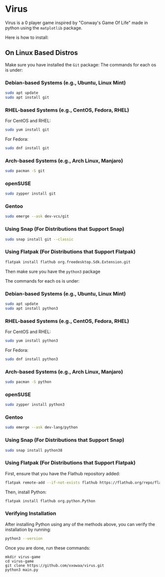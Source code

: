 # Virus 

Virus is a 0 player game inspired by "Conway's Game Of Life" made in python using the `matplotlib` package.
<P>                                                                    



</P>

Here is how to install:

## On Linux Based Distros
Make sure you have installed the `Git` package:
The commands for each os is under:

### Debian-based Systems (e.g., Ubuntu, Linux Mint)
```bash
sudo apt update
sudo apt install git
```

### RHEL-based Systems (e.g., CentOS, Fedora, RHEL)
For CentOS and RHEL:
```bash
sudo yum install git
```
For Fedora:
```bash
sudo dnf install git
```

### Arch-based Systems (e.g., Arch Linux, Manjaro)
```bash
sudo pacman -S git
```

### openSUSE
```bash
sudo zypper install git
```

### Gentoo
```bash
sudo emerge --ask dev-vcs/git
```

### Using Snap (For Distributions that Support Snap)
```bash
sudo snap install git --classic
```

### Using Flatpak (For Distributions that Support Flatpak)
```bash
flatpak install flathub org.freedesktop.Sdk.Extension.git
```

Then make sure you have the `python3` package

The commands for each os is under:


### Debian-based Systems (e.g., Ubuntu, Linux Mint)
```bash
sudo apt update
sudo apt install python3
```

### RHEL-based Systems (e.g., CentOS, Fedora, RHEL)
For CentOS and RHEL:
```bash
sudo yum install python3
```
For Fedora:
```bash
sudo dnf install python3
```

### Arch-based Systems (e.g., Arch Linux, Manjaro)
```bash
sudo pacman -S python
```

### openSUSE
```bash
sudo zypper install python3
```

### Gentoo
```bash
sudo emerge --ask dev-lang/python
```

### Using Snap (For Distributions that Support Snap)
```bash
sudo snap install python38
```

### Using Flatpak (For Distributions that Support Flatpak)
First, ensure that you have the Flathub repository added:
```bash
flatpak remote-add --if-not-exists flathub https://flathub.org/repo/flathub.flatpakrepo
```
Then, install Python:
```bash
flatpak install flathub org.python.Python
```

### Verifying Installation
After installing Python using any of the methods above, you can verify the installation by running:
```bash
python3 --version
```

Once you are done, run these commands:

```shell
mkdir virus-game
cd virus-game
git clone https://github.com/xxowaa/virus.git
python3 main.py
```






